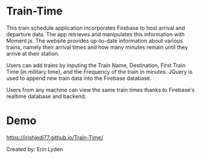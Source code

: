 # Train-Time

This train schedule application incorporates Firebase to host arrival and departure data. The app retrieves and manipulates this information with Moment.js. The website provides up-to-date information about various trains, namely their arrival times and how many minutes remain until they arrive at their station.

Users can add trains by inputing the Train Name, Destination, First Train Time (in military time), and the Frequency of the train in minutes. JQuery is used to append new train data into the Firebase database. 

Users from any machine can view the same train times thanks to Firebase's realtime database and backend. 

# Demo
https://irishjedi77.github.io/Train-Time/

Created by: Erin Lyden 

